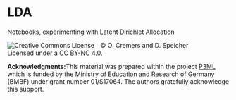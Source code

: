 # LDA

Notebooks, experimenting with Latent Dirichlet Allocation

<a rel="license" href="http://creativecommons.org/licenses/by-nc/4.0/"><img alt="Creative Commons License" style="border-width:0;float:left;padding-right:10pt" src="https://i.creativecommons.org/l/by-nc/4.0/88x31.png" /></a>&copy; O. Cremers and D. Speicher<br/>Licensed under a <a rel="license" href="http://creativecommons.org/licenses/by-nc/4.0/">CC BY-NC 4.0</a>.

<b>Acknowledgments:</b>This material was prepared within the project <a href="http://www.b-it-center.de/b-it-programmes/teaching-material/p3ml/"> P3ML </a>which is funded by the Ministry of Education and Research of Germany (BMBF) under grant number 01/S17064. The authors gratefully acknowledge this support.
